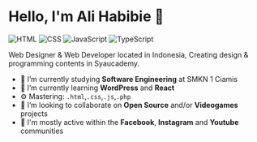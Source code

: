 # Hello, I'm Ali Habibie 👋

![HTML](https://img.shields.io/badge/HTML-intermediate-orange)
![CSS](https://img.shields.io/badge/CSS-Advanced-blue)
![JavaScript](https://img.shields.io/badge/JavaScript-Advanced-yellow)
![TypeScript](https://img.shields.io/badge/PHP-Intermediate-lightblue)

Web Designer & Web Developer located in Indonesia, Creating design & programming contents in Syaucademy.

- 🔭 I’m currently studying **Software Engineering** at SMKN 1 Ciamis
- 🌱 I’m currently learning **WordPress** and **React**
- ⚙️ Mastering: `.html`,`.css`,`.js`,`.php`
- 👯 I’m looking to collaborate on **Open Source** and/or **Videogames** projects
- 💬 I'm mostly active within the **Facebook**, **Instagram** and **Youtube** communities
